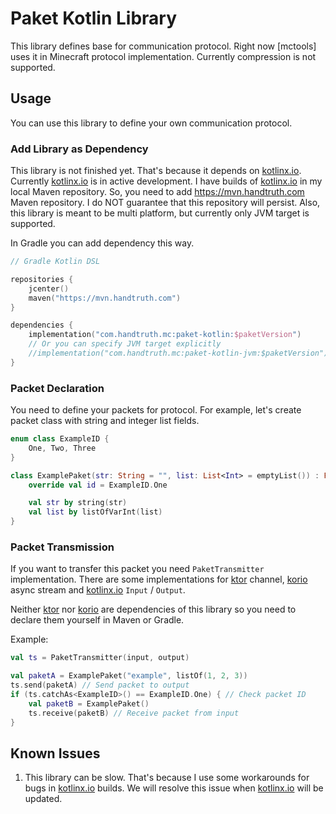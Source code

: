 Paket Kotlin Library
========================

This library defines base for communication protocol. Right now
[mctools] uses it in Minecraft protocol implementation. Currently
compression is not supported.

Usage
------------------------

You can use this library to define your own communication protocol.

### Add Library as Dependency

This library is not finished yet. That's because it depends on
[kotlinx.io]. Currently [kotlinx.io] is in active development. I have
builds of [kotlinx.io] in my local Maven repository. So, you need to
add https://mvn.handtruth.com Maven repository. I do NOT guarantee that
this repository will persist. Also, this library is meant to be multi
platform, but currently only JVM target is supported.

In Gradle you can add dependency this way.

```kotlin
// Gradle Kotlin DSL

repositories {
    jcenter()
    maven("https://mvn.handtruth.com")
}

dependencies {
    implementation("com.handtruth.mc:paket-kotlin:$paketVersion")
    // Or you can specify JVM target explicitly
    //implementation("com.handtruth.mc:paket-kotlin-jvm:$paketVersion")
}
```

### Packet Declaration

You need to define your packets for protocol. For example, let's create
packet class with string and integer list fields.

```kotlin
enum class ExampleID {
    One, Two, Three
}

class ExamplePaket(str: String = "", list: List<Int> = emptyList()) : Paket() {
    override val id = ExampleID.One

    val str by string(str)
    val list by listOfVarInt(list)
}
```

### Packet Transmission

If you want to transfer this packet you need `PaketTransmitter`
implementation. There are some implementations for [ktor] channel,
[korio] async stream and [kotlinx.io] `Input` / `Output`.

Neither [ktor] nor [korio] are dependencies of this library so you need
to declare them yourself in Maven or Gradle.

Example:

```kotlin
val ts = PaketTransmitter(input, output)

val paketA = ExamplePaket("example", listOf(1, 2, 3))
ts.send(paketA) // Send packet to output
if (ts.catchAs<ExampleID>() == ExampleID.One) { // Check packet ID
    val paketB = ExamplePaket()
    ts.receive(paketB) // Receive packet from input
}
```

Known Issues
-------------------------------

1. This library can be slow. That's because I use some workarounds for
   bugs in [kotlinx.io] builds. We will resolve this issue when
   [kotlinx.io] will be updated.

[ktor]: https://ktor.io
[korio]: https://korlibs.soywiz.com/korio/
[kotlinx.io]: https://github.com/Kotlin/kotlinx-io
